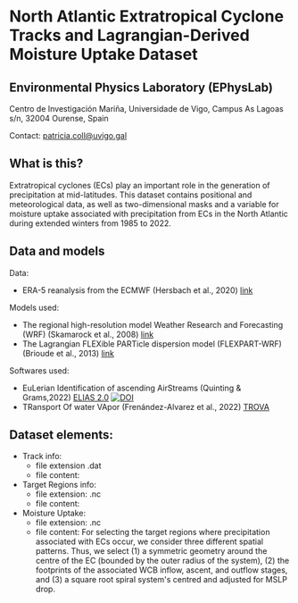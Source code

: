 # North Atlantic Extratropical Cyclone Tracks and Lagrangian-Derived Moisture Uptake Dataset
## Environmental Physics Laboratory (EPhysLab)
Centro de Investigación Mariña, Universidade de Vigo, Campus As Lagoas s/n, 32004 Ourense, Spain

Contact: patricia.coll@uvigo.gal

## What is this?
Extratropical cyclones (ECs) play an important role in the generation of precipitation at mid-latitudes. This dataset contains positional and meteorological data, as well as two-dimensional masks and a variable for moisture uptake associated with precipitation from ECs in the North Atlantic during extended winters from 1985 to 2022.

## Data and models
Data:
- ERA-5 reanalysis from the ECMWF (Hersbach et al., 2020) [link](https://cds.climate.copernicus.eu/cdsapp#!/search?type=dataset)

Models used:
- The regional high-resolution model Weather Research and Forecasting (WRF) (Skamarock et al., 2008) [link](https://www2.mmm.ucar.edu/wrf/users/download/get_source.html)
- The Lagrangian FLEXible PARTicle dispersion model (FLEXPART-WRF) (Brioude et al., 2013) [link](https://www.flexpart.eu/wiki/FpRoadmap)

Softwares used:
- EuLerian Identification of ascending AirStreams (Quinting & Grams,2022) [ELIAS 2.0](https://doi.org/10.5281/zenodo.5154980) [![DOI](https://zenodo.org/badge/DOI/10.5281/zenodo.5154980.svg)](https://doi.org/10.5281/zenodo.5154980)
- TRansport Of water VApor (Frenández-Alvarez et al., 2022) [TROVA](https://github.com/tramo-ephyslab/TROVA-master.git)

## Dataset elements:
- Track info:
    - file extension .dat
    - file content:
- Target Regions info:
    - file extension: .nc
    - file content:
- Moisture Uptake:
    - file extension: .nc
    - file content:
For selecting the target regions where precipitation associated with ECs occur, we consider three different spatial patterns. Thus, we select (1) a symmetric geometry around the centre of the EC (bounded by the outer radius of the system), (2) the footprints of the associated WCB inflow, ascent, and outflow stages, and (3) a square root spiral system's centred and adjusted for MSLP drop. 